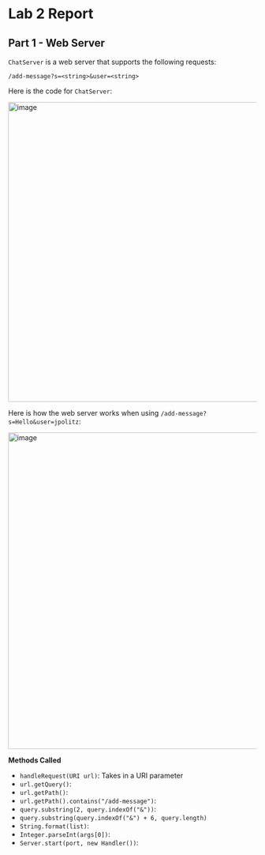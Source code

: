 # Lab 2 Report

## Part 1 - Web Server

`ChatServer` is a web server that supports the following requests:
```
/add-message?s=<string>&user=<string>
```

Here is the code for `ChatServer`:

<img width="607" alt="image" src="https://github.com/katrinab2727/cse15l-lab-reports/assets/149338452/12bab86b-9082-428a-bd08-1b1e46cbe6a6">

Here is how the web server works when using `/add-message?s=Hello&user=jpolitz`:

<img width="641" alt="image" src="https://github.com/katrinab2727/cse15l-lab-reports/assets/149338452/279a1b19-720c-4a14-b5d7-20ee741b2795">

**Methods Called**
* `handleRequest(URI url)`: Takes in a URI parameter 
* `url.getQuery()`:
* `url.getPath()`:
* `url.getPath().contains("/add-message")`:
* `query.substring(2, query.indexOf("&"))`:
* `query.substring(query.indexOf("&") + 6, query.length)`
* `String.format(list)`:
* `Integer.parseInt(args[0])`:
* `Server.start(port, new Handler())`:
